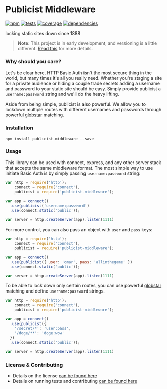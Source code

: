 # Publicist Middleware

[![npm](http://img.shields.io/npm/v/publicist-middleware.svg?style=flat)](https://badge.fury.io/js/publicist-middleware) [![tests](http://img.shields.io/travis/carrot/publicist-middleware/master.svg?style=flat)](https://travis-ci.org/carrot/publicist-middleware)
[![coverage](http://img.shields.io/coveralls/carrot/publicist-middleware.svg?style=flat)](https://coveralls.io/r/carrot/publicist-middleware) [![dependencies](http://img.shields.io/gemnasium/carrot/publicist-middleware.svg?style=flat)](https://david-dm.org/carrot/publicist-middleware)

locking static sites down since 1888

> **Note:** This project is in early development, and versioning is a little different. [Read this](http://markup.im/#q4_cRZ1Q) for more details.

### Why should you care?

Let's be clear here, HTTP Basic Auth isn't the most secure thing in the world, but many times it's all you really need. Whether you're staging a site for a private audience or hiding a couple trade secrets adding a username and password to your static site should be easy. Simply provide publicist a `username:password` string and we'll do the heavy lifting.

Aside from being simple, publicist is also powerful. We allow you to lockdown multiple routes with different usernames and passwords through powerful [globstar](https://github.com/isaacs/node-glob) matching.

### Installation

`npm install publicist-middleware --save`

### Usage

This library can be used with connect, express, and any other server stack that accepts the same middleware format. The most simple way to use initiate Basic Auth is by simply passing `username:password` string:

```js
var http = require('http');
    connect = require('connect'),
    publicist = require('publicist-middleware');

var app = connect()
  .use(publicist('username:password')
  .use(connect.static('public'));

var server = http.createServer(app).listen(1111)
```

For more control, you can also pass an object with `user` and `pass` keys:

```js
var http = require('http');
    connect = require('connect'),
    publicist = require('publicist-middleware');

var app = connect()
  .use(publicist({ user: 'omar', pass: 'allinthegame' })
  .use(connect.static('public'));

var server = http.createServer(app).listen(1111)
```

To be able to lock down only certain routes, you can use powerful [globstar](https://github.com/isaacs/node-glob) matching and define `username:password` strings.

```js
var http = require('http');
    connect = require('connect'),
    publicist = require('publicist-middleware');

var app = connect()
  .use(publicist({
    '/secret/*': 'user:pass',
    '/doge/**': 'doge:wow'
  })
  .use(connect.static('public'));

var server = http.createServer(app).listen(1111)
```

### License & Contributing

- Details on the license [can be found here](LICENSE.md)
- Details on running tests and contributing [can be found here](contributing.md)

